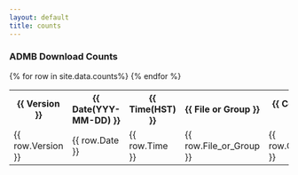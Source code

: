 ```yaml
---
layout: default
title: counts
---
```


<h3>ADMB Download Counts</h3>
<table id="mytable">
<tr>
  <th>{{ Version }}</th>
  <th>{{ Date(YYY-MM-DD) }}</th>
  <th>{{ Time(HST) }}</th>
  <th>{{ File or Group }}</th>
  <th>{{ Counts }}</th>
</tr>
{% for row in site.data.counts%}
<tr>
  <td>{{ row.Version }}</td>
  <td>{{ row.Date }}</td>
  <td>{{ row.Time }}</td>
  <td>{{ row.File_or_Group }}</td>
  <td>{{ row.Counts }}</td>
</tr>
{% endfor %}
</table>
